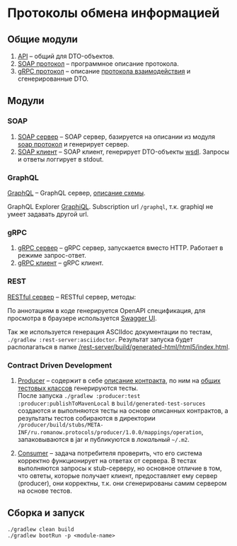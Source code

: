 # Протоколы обмена информацией

## Общие модули

1. [API](/api) – общий для DTO-объектов.
2. [SOAP протокол](/soap-protocol) – программное описание протокола.
3. [gRPC протокол](/grpc-protocol) –
   описание [протокола взаимодействия](/grpc-protocol/src/main/proto/TestService.proto) и сгенерированные DTO.

## Модули

### SOAP

1. [SOAP сервер](/soap-server) – SOAP сервер, базируется на описании из модуля [soap протокол](/soap-protocol) и
   генерирует сервер.
2. [SOAP клиент](/soap-client) – SOAP клиент, генерирует DTO-объекты [wsdl](/soap-client/src/main/resources/wsdl).
   Запросы и ответы логгирует в stdout.

### GraphQL

[GraphQL](/graphql) – GraphQL сервер, [описание схемы](/graphql/src/main/resources/graphql/authors.graphqls).

GraphQL Explorer [GraphiQL](http://localhost:8080/graphiql). Subscription url `/graphql`, т.к. graphiql не умеет
задавать другой url.

### gRPC

1. [gRPC сервер](/grpc-server) – gRPC сервер, запускается вместо HTTP. Работает в режиме запрос-ответ.
2. [gRPC клиент](/grpc-client) – gRPC клиент.

### REST

[RESTful сервер](/restful) – RESTful сервер, методы:

По аннотациям в коде генерируется OpenAPI спецификация, для просмотра в браузере
используется [Swagger UI](http://localhost:8080/swagger-ui.html).

Так же используется генерация ASCIIdoc документации по тестам, `./gradlew :rest-server:asciidoctor`. Результат запуска
будет располагаться в
папке [/rest-server/build/generated-html/html5/index.html](/restful/build/generated-html/html5/index.html).

### Contract Driven Development

1. [Producer](/producer) – содержит в себе [описание контракта](/producer/src/test/resources/contracts), по ним
   на [общих тестовых классов](/producer/src/test/java/ru/romanow/protocols/producer/web) генерируются тесты.<br />После
   запуска `./gradlew :producer:test :producer:publishToMavenLocal` в `build/generated-test-soruces` создаются и
   выполняются тесты на основе описанных контрактов, а результаты тестов собираются в
   директории `/producer/build/stubs/META-INF/ru.romanow.protocols/producer/1.0.0/mappings/operation`, запаковываются в
   jar и публикуются в _локальный_ `~/.m2`.

2. [Consumer](/consumer) – задача потребителя проверить, что его система корректно функционирует на ответах от сервера.
   В тестах выполняются запросы к stub-серверу, но основное отличие в том, что овтеты, которые получает клиент,
   предоставляет ему сервер (producer), они корректны, т.к. они сгенерированы самим сервером на основе тестов.

## Сборка и запуск

```shell
./gradlew clean build
./gradlew bootRun -p <module-name>
```